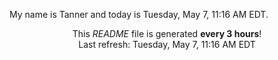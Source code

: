 My name is Tanner and today is Tuesday, May 7, 11:16 AM EDT.

<p align="center">This <i>README</i> file is generated <b>every 3 hours</b>!</br>Last refresh: Tuesday, May 7, 11:16 AM EDT<br /></p>

